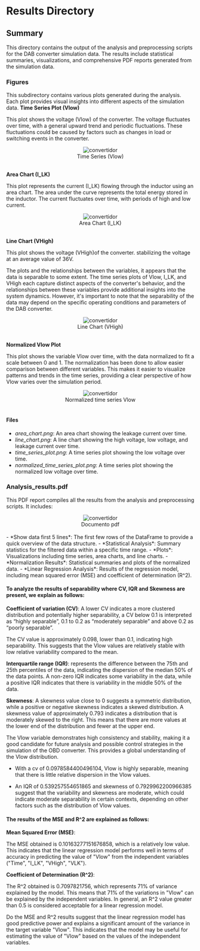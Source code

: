 # Results Directory

## Summary

This directory contains the output of the analysis and preprocessing scripts for the DAB converter simulation data. The results include statistical summaries, visualizations, and comprehensive PDF reports generated from the simulation data.


### Figures

This subdirectory contains various plots generated during the analysis. Each plot provides visual insights into different aspects of the simulation data.
**Time Series Plot (Vlow)**

This plot shows the voltage (Vlow) of the converter. The voltage fluctuates over time, with a general upward trend and periodic fluctuations. These fluctuations could be caused by factors such as changes in load or switching events in the converter.

<div align="center">
  <img src="/results/figures/time_series_plot.png" alt="convertidor"/>
</div>

<div align="center"> Time Series (Vlow)  </div> 
<br>

**Area Chart (I_LK)**

This plot represents the current (I_LK) flowing through the inductor using an area chart. The area under the curve represents the total energy stored in the inductor. The current fluctuates over time, with periods of high and low current.

<div align="center">
  <img src="/results/figures/area_chart.png" alt="convertidor"/>
</div>

<div align="center"> Area Chart (I_LK)  </div> 
<br>

**Line Chart (VHigh)**

This plot shows the voltage (VHigh)of the converter. stabilizing the voltage at an average value of 36V.

The plots and the relationships between the variables, it appears that the data is separable to some extent. The time series plots of Vlow, I_LK, and VHigh each capture distinct aspects of the converter's behavior, and the relationships between these variables provide additional insights into the system dynamics.
However, it's important to note that the separability of the data may depend on the specific operating conditions and parameters of the DAB converter.

<div align="center">
  <img src="/results/figures/line_chart.png" alt="convertidor"/>
</div>

<div align="center"> Line Chart (VHigh)  </div> 
<br>

**Normalized Vlow Plot**

This plot shows the variable Vlow over time, with the data normalized to fit a scale between 0 and 1. The normalization has been done to allow easier comparison between different variables. This makes it easier to visualize patterns and trends in the time series, providing a clear perspective of how Vlow varies over the simulation period.
<div align="center">
  <img src="/results/figures/normalized_time_series_plot.png" alt="convertidor"/>
</div>

<div align="center"> Normalized time series Vlow  </div> 
<br>



#### Files

- *area_chart.png*: An area chart showing the leakage current over time.
- *line_chart.png*: A line chart showing the high voltage, low voltage, and leakage current over time.
- *time_series_plot.png*: A time series plot showing the low voltage over time.
- *normalized_time_series_plot.png*: A time series plot showing the normalized low voltage over time.

### Analysis_results.pdf

This PDF report compiles all the results from the analysis and preprocessing scripts. It includes:
<div align="center">
  <img src="/results/figures/pdf.png" alt="convertidor"/>
</div>

<div align="center"> Documento pdf  </div> 
<br>
- *Show data first 5 lines*: The first few rows of the DataFrame to provide a quick overview of the data structure.
- *Statistical Analysis*: Summary statistics for the filtered data within a specific time range.
- *Plots*: Visualizations including time series, area charts, and line charts.
- *Normalization Results*: Statistical summaries and plots of the normalized data.
- *Linear Regression Analysis*: Results of the regression model, including mean squared error (MSE) and coefficient of determination (R^2).

#### To analyze the results of separability where CV, IQR and Skewness are present, we explain as follows:

**Coefficient of variation (CV)**: A lower CV indicates a more clustered distribution and potentially higher separability, a CV below 0.1 is interpreted as “highly separable”, 0.1 to 0.2 as “moderately separable” and above 0.2 as “poorly separable”.

The CV value is approximately 0.098, lower than 0.1, indicating high separability. This suggests that the Vlow values are relatively stable with low relative variability compared to the mean.

**Interquartile range (IQR)**: represents the difference between the 75th and 25th percentiles of the data, indicating the dispersion of the median 50% of the data points. A non-zero IQR indicates some variability in the data, while a positive IQR indicates that there is variability in the middle 50% of the data.

**Skewness**: A skewness value close to 0 suggests a symmetric distribution, while a positive or negative skewness indicates a skewed distribution. A skewness value of approximately 0.793 indicates a distribution that is moderately skewed to the right. This means that there are more values at the lower end of the distribution and fewer at the upper end.

The Vlow variable demonstrates high consistency and stability, making it a good candidate for future analysis and possible control strategies in the simulation of the OBD converter. This provides a global understanding of the Vlow distribution.
 - With a cv of 0.0978584400496104, Vlow is highly separable, meaning that there is little relative dispersion in the Vlow values.

- An IQR of 0.539257554651865 and skewness of 0.7929962200966385 suggest that the variability and skewness are moderate, which could indicate moderate separability in certain contexts, depending on other factors such as the distribution of Vlow values.

#### The results of the MSE and R^2 are explained as follows: 

**Mean Squared Error (MSE)**:

The MSE obtained is 0.10163277151676858, which is a relatively low value. This indicates that the linear regression model performs well in terms of accuracy in predicting the value of "Vlow" from the independent variables ("Time", "I_LK", "VHigh", "VLK").

**Coefficient of Determination (R^2)**:

The R^2 obtained is 0.7097821756, which represents 71% of variance explained by the model. This means that 71% of the variations in "Vlow" can be explained by the independent variables. In general, an R^2 value greater than 0.5 is considered acceptable for a linear regression model.

Do the MSE and R^2 results suggest that the linear regression model has good predictive power and explains a significant amount of the variance in the target variable "Vlow". This indicates that the model may be useful for estimating the value of "Vlow" based on the values of the independent variables.
